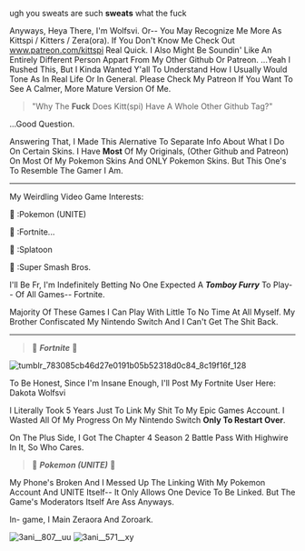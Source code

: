 ugh you sweats are such **sweats** what the fuck

Anyways, Heya There, I'm Wolfsvi. Or-- You May Recognize Me More As Kittspi / Kitters / Zera(ora). If You Don't Know Me Check Out www.patreon.com/kittspi Real Quick. I Also Might Be Soundin' Like An Entirely Different Person Appart From My Other Github Or Patreon. ...Yeah I Rushed This, But I Kinda Wanted Y'all To Understand How I Usually Would Tone As In Real Life Or In General. Please Check My Patreon If You Want To See A Calmer, More Mature Version Of Me.

> "Why The **Fuck** Does Kitt(spi) Have A Whole Other Github Tag?"

 ...Good Question.

Answering That, I Made This Alernative To Separate Info About What I Do On Certain Skins. I Have **Most** Of My Originals, (Other Github and Patreon) On Most Of My Pokemon Skins And ONLY Pokemon Skins. But This One's To Resemble The Gamer I Am.

------

My Weirdling Video Game Interests:

🌙 :Pokemon (UNITE)

🐾 :Fortnite...

🌙 :Splatoon

🐾 :Super Smash Bros.

I'll Be Fr, I'm Indefinitely Betting No One Expected A ***Tomboy Furry*** To Play-- Of All Games-- Fortnite.

Majority Of These Games I Can Play With Little To No Time At All Myself. My Brother Confiscated My Nintendo Switch And I Can't Get The Shit Back.

------

> 🌙 ***Fortnite*** 🌙

![tumblr_783085cb46d27e0191b05b52318d0c84_8c19f16f_128](https://user-images.githubusercontent.com/129853003/230796680-81b76f5c-44a4-4a75-a30b-54ec15954335.jpg)

To Be Honest, Since I'm Insane Enough, I'll Post My Fortnite User Here: Dakota Wolfsvi

I Literally Took 5 Years Just To Link My Shit To My Epic Games Account. I Wasted All Of My Progress On My Nintendo Switch **Only To Restart Over**.

On The Plus Side, I Got The Chapter 4 Season 2 Battle Pass With Highwire In It, So Who Cares.

> 🐾 ***Pokemon (UNITE)*** 🐾

My Phone's Broken And I Messed Up The Linking With My Pokemon Account And UNITE Itself-- It Only Allows One Device To Be Linked. But The Game's Moderators Itself Are Ass Anyways. 

In- game, I Main Zeraora And Zoroark. 

![3ani__807__uu](https://user-images.githubusercontent.com/129853003/230797717-36b8f1e3-6b49-4046-ad7b-25d37b5c1e07.gif) ![3ani__571__xy](https://user-images.githubusercontent.com/129853003/230797719-3a36427b-792b-404a-ba4b-2eec255b973a.gif)



